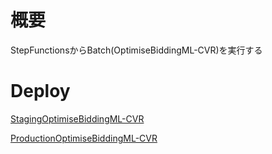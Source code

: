 # 概要

StepFunctionsからBatch(OptimiseBiddingML-CVR)を実行する

# Deploy

[StagingOptimiseBiddingML-CVR](https://ap-northeast-1.console.aws.amazon.com/codesuite/codebuild/781667190002/projects/StagingOptimiseBiddingML-CVR/history?region=ap-northeast-1)

[ProductionOptimiseBiddingML-CVR](https://ap-northeast-1.console.aws.amazon.com/codesuite/codebuild/781667190002/projects/ProductionOptimiseBiddingML-CVR/history?region=ap-northeast-1)